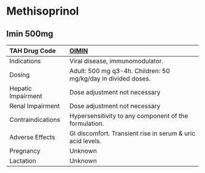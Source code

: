 # Methisoprinol

## Imin 500mg

| TAH Drug Code      | [**OIMIN**](https://www.tahsda.org.tw/drugs/hissearch.php?drug_code=OIMIN)   |
|:-------------------|:-----------------------------------------------------------------------------|
| Indications        | Viral disease, immunomodulator.                                              |
| Dosing             | Adult: 500 mg q3-4h. Children: 50 mg/kg/day in divided doses.                |
| Hepatic Impairment | Dose adjustment not necessary                                                |
| Renal Impairment   | Dose adjustment not necessary                                                |
| Contraindications  | Hypersensitivity to any component of the formulation.                        |
| Adverse Effects    | GI discomfort. Transient rise in serum & uric acid levels.                   |
| Pregnancy          | Unknown                                                                      |
| Lactation          | Unknown                                                                      |

